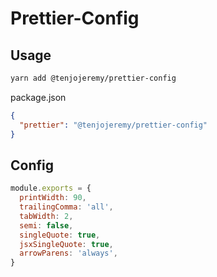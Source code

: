 # Prettier-Config

## Usage 

```sh
yarn add @tenjojeremy/prettier-config
```
package.json
```json
{
  "prettier": "@tenjojeremy/prettier-config"
}
```

## Config 
```js
module.exports = {
  printWidth: 90,
  trailingComma: 'all',
  tabWidth: 2, 
  semi: false,
  singleQuote: true,
  jsxSingleQuote: true,
  arrowParens: 'always',
}
```
